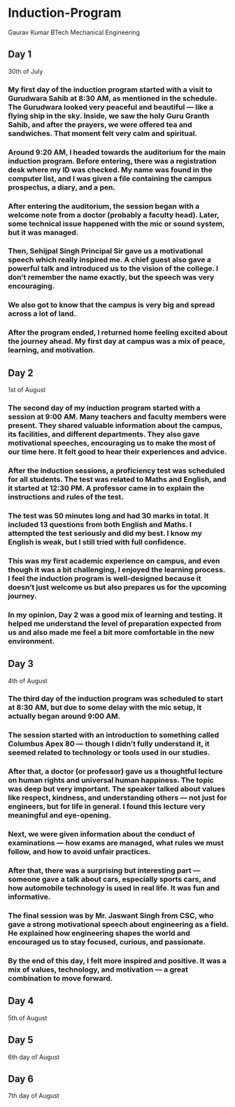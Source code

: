 # Induction-Program
Gaurav Kumar BTech Mechanical Engineering
## Day 1
30th of July
### My first day of the induction program started with a visit to Gurudwara Sahib at 8:30 AM, as mentioned in the schedule. The Gurudwara looked very peaceful and beautiful — like a flying ship in the sky. Inside, we saw the holy Guru Granth Sahib, and after the prayers, we were offered tea and sandwiches. That moment felt very calm and spiritual.

### Around 9:20 AM, I headed towards the auditorium for the main induction program. Before entering, there was a registration desk where my ID was checked. My name was found in the computer list, and I was given a file containing the campus prospectus, a diary, and a pen.

### After entering the auditorium, the session began with a welcome note from a doctor (probably a faculty head). Later, some technical issue happened with the mic or sound system, but it was managed.

### Then, Sehijpal Singh Principal Sir gave us a motivational speech which really inspired me. A chief guest also gave a powerful talk and introduced us to the vision of the college. I don’t remember the name exactly, but the speech was very encouraging.

### We also got to know that the campus is very big and spread across a lot of land.

### After the program ended, I returned home feeling excited about the journey ahead. My first day at campus was a mix of peace, learning, and motivation.

## Day 2
1st of August
### The second day of my induction program started with a session at 9:00 AM. Many teachers and faculty members were present. They shared valuable information about the campus, its facilities, and different departments. They also gave motivational speeches, encouraging us to make the most of our time here. It felt good to hear their experiences and advice.

### After the induction sessions, a proficiency test was scheduled for all students. The test was related to Maths and English, and it started at 12:30 PM. A professor came in to explain the instructions and rules of the test.

### The test was 50 minutes long and had 30 marks in total. It included 13 questions from both English and Maths. I attempted the test seriously and did my best. I know my English is weak, but I still tried with full confidence.

### This was my first academic experience on campus, and even though it was a bit challenging, I enjoyed the learning process. I feel the induction program is well-designed because it doesn’t just welcome us but also prepares us for the upcoming journey.

### In my opinion, Day 2 was a good mix of learning and testing. It helped me understand the level of preparation expected from us and also made me feel a bit more comfortable in the new environment.

## Day 3
4th of August
### The third day of the induction program was scheduled to start at 8:30 AM, but due to some delay with the mic setup, it actually began around 9:00 AM.

### The session started with an introduction to something called Columbus Apex 80 — though I didn’t fully understand it, it seemed related to technology or tools used in our studies.

### After that, a doctor (or professor) gave us a thoughtful lecture on human rights and universal human happiness. The topic was deep but very important. The speaker talked about values like respect, kindness, and understanding others — not just for engineers, but for life in general. I found this lecture very meaningful and eye-opening.

### Next, we were given information about the conduct of examinations — how exams are managed, what rules we must follow, and how to avoid unfair practices.

### After that, there was a surprising but interesting part — someone gave a talk about cars, especially sports cars, and how automobile technology is used in real life. It was fun and informative.

### The final session was by Mr. Jaswant Singh from CSC, who gave a strong motivational speech about engineering as a field. He explained how engineering shapes the world and encouraged us to stay focused, curious, and passionate.

### By the end of this day, I felt more inspired and positive. It was a mix of values, technology, and motivation — a great combination to move forward.

## Day 4
5th of August

## Day 5
6th day of August

## Day 6
7th day of August
